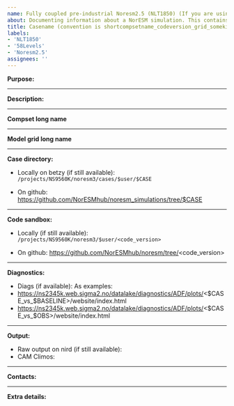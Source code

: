 ```yaml
---
name: Fully coupled pre-industrial Noresm2.5 (NLT1850) (If you are using another tag/compset, please customize accordingly)
about: Documenting information about a NorESM simulation. This contains information about the location of the run directory, sandbox, etc)
title: Casename (convention is shortcompsetname_codeversion_grid_somekindofinfo_yyyymmdd - where code version for noresm2_5_alpha03 can be noresm25alpha03)
labels:
- 'NLT1850'
- '58Levels'
- 'Noresm2.5'
assignees: ''
---
```

**Purpose:**

___
**Description:**

___
**Compset long name**

___
**Model grid long name**

___
**Case directory:**
- Locally on betzy (if still available):
`/projects/NS9560K/noresm3/cases/$user/$CASE`

- On github:
https://github.com/NorESMhub/noresm_simulations/tree/$CASE
___
**Code sandbox:**
- Locally (if still available): `/projects/NS9560K/noresm3/$user/<code_version>`

- On github: https://github.com/NorESMhub/noresm/tree/<code_version>
___
**Diagnostics:**
- Diags (if available):
As examples:
- https://ns2345k.web.sigma2.no/datalake/diagnostics/ADF/plots/<$CASE_vs_$BASELINE>/website/index.html
- https://ns2345k.web.sigma2.no/datalake/diagnostics/ADF/plots/<$CASE_vs_$OBS>/website/index.html

___
**Output:**
- Raw output on nird (if still available):
- CAM Climos:
___
**Contacts:**

___
**Extra details:**
